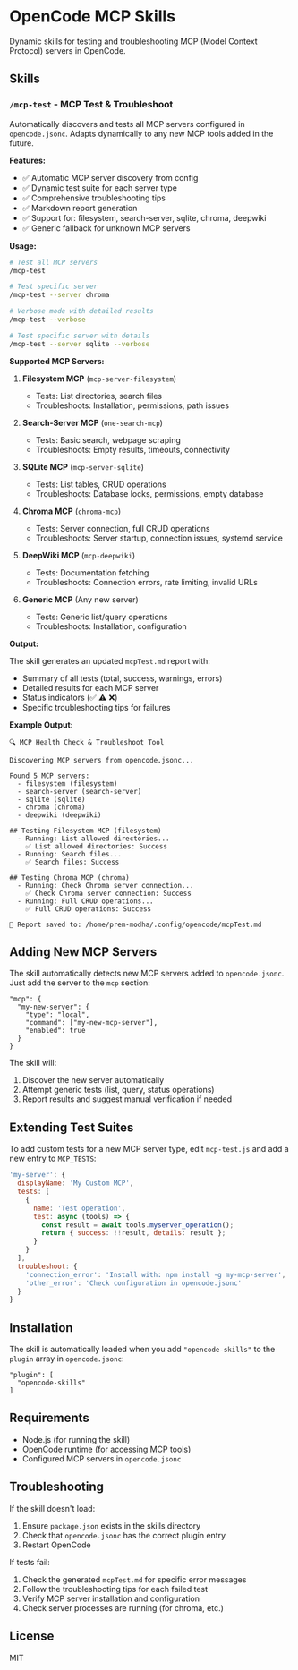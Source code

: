 # OpenCode MCP Skills

Dynamic skills for testing and troubleshooting MCP (Model Context Protocol) servers in OpenCode.

## Skills

### `/mcp-test` - MCP Test & Troubleshoot

Automatically discovers and tests all MCP servers configured in `opencode.jsonc`. Adapts dynamically to any new MCP tools added in the future.

**Features:**
- ✅ Automatic MCP server discovery from config
- ✅ Dynamic test suite for each server type
- ✅ Comprehensive troubleshooting tips
- ✅ Markdown report generation
- ✅ Support for: filesystem, search-server, sqlite, chroma, deepwiki
- ✅ Generic fallback for unknown MCP servers

**Usage:**

```bash
# Test all MCP servers
/mcp-test

# Test specific server
/mcp-test --server chroma

# Verbose mode with detailed results
/mcp-test --verbose

# Test specific server with details
/mcp-test --server sqlite --verbose
```

**Supported MCP Servers:**

1. **Filesystem MCP** (`mcp-server-filesystem`)
   - Tests: List directories, search files
   - Troubleshoots: Installation, permissions, path issues

2. **Search-Server MCP** (`one-search-mcp`)
   - Tests: Basic search, webpage scraping
   - Troubleshoots: Empty results, timeouts, connectivity

3. **SQLite MCP** (`mcp-server-sqlite`)
   - Tests: List tables, CRUD operations
   - Troubleshoots: Database locks, permissions, empty database

4. **Chroma MCP** (`chroma-mcp`)
   - Tests: Server connection, full CRUD operations
   - Troubleshoots: Server startup, connection issues, systemd service

5. **DeepWiki MCP** (`mcp-deepwiki`)
   - Tests: Documentation fetching
   - Troubleshoots: Connection errors, rate limiting, invalid URLs

6. **Generic MCP** (Any new server)
   - Tests: Generic list/query operations
   - Troubleshoots: Installation, configuration

**Output:**

The skill generates an updated `mcpTest.md` report with:
- Summary of all tests (total, success, warnings, errors)
- Detailed results for each MCP server
- Status indicators (✅ ⚠️ ❌)
- Specific troubleshooting tips for failures

**Example Output:**

```
🔍 MCP Health Check & Troubleshoot Tool

Discovering MCP servers from opencode.jsonc...

Found 5 MCP servers:
  - filesystem (filesystem)
  - search-server (search-server)
  - sqlite (sqlite)
  - chroma (chroma)
  - deepwiki (deepwiki)

## Testing Filesystem MCP (filesystem)
  - Running: List allowed directories...
    ✅ List allowed directories: Success
  - Running: Search files...
    ✅ Search files: Success

## Testing Chroma MCP (chroma)
  - Running: Check Chroma server connection...
    ✅ Check Chroma server connection: Success
  - Running: Full CRUD operations...
    ✅ Full CRUD operations: Success

📄 Report saved to: /home/prem-modha/.config/opencode/mcpTest.md
```

## Adding New MCP Servers

The skill automatically detects new MCP servers added to `opencode.jsonc`. Just add the server to the `mcp` section:

```jsonc
"mcp": {
  "my-new-server": {
    "type": "local",
    "command": ["my-new-mcp-server"],
    "enabled": true
  }
}
```

The skill will:
1. Discover the new server automatically
2. Attempt generic tests (list, query, status operations)
3. Report results and suggest manual verification if needed

## Extending Test Suites

To add custom tests for a new MCP server type, edit `mcp-test.js` and add a new entry to `MCP_TESTS`:

```javascript
'my-server': {
  displayName: 'My Custom MCP',
  tests: [
    {
      name: 'Test operation',
      test: async (tools) => {
        const result = await tools.myserver_operation();
        return { success: !!result, details: result };
      }
    }
  ],
  troubleshoot: {
    'connection_error': 'Install with: npm install -g my-mcp-server',
    'other_error': 'Check configuration in opencode.jsonc'
  }
}
```

## Installation

The skill is automatically loaded when you add `"opencode-skills"` to the `plugin` array in `opencode.jsonc`:

```jsonc
"plugin": [
  "opencode-skills"
]
```

## Requirements

- Node.js (for running the skill)
- OpenCode runtime (for accessing MCP tools)
- Configured MCP servers in `opencode.jsonc`

## Troubleshooting

If the skill doesn't load:
1. Ensure `package.json` exists in the skills directory
2. Check that `opencode.jsonc` has the correct plugin entry
3. Restart OpenCode

If tests fail:
1. Check the generated `mcpTest.md` for specific error messages
2. Follow the troubleshooting tips for each failed test
3. Verify MCP server installation and configuration
4. Check server processes are running (for chroma, etc.)

## License

MIT

